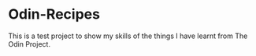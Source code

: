 # Odin-Recipes
This is a test project to show my skills of the things I have learnt from The Odin Project.

